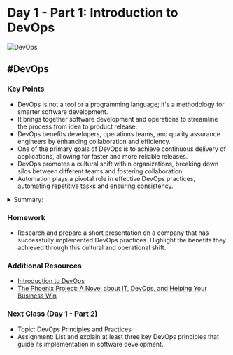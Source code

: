# Day 1 - Part 1: Introduction to DevOps
![DevOps](https://github.com/whoami-anoint/DevOps/assets/72187543/2e14cd48-2eff-431d-a591-4ae089e1cf55)

## #DevOps

### Key Points
- DevOps is not a tool or a programming language; it's a methodology for smarter software development.
- It brings together software development and operations to streamline the process from idea to product release.
- DevOps benefits developers, operations teams, and quality assurance engineers by enhancing collaboration and efficiency.
- One of the primary goals of DevOps is to achieve continuous delivery of applications, allowing for faster and more reliable releases.
- DevOps promotes a cultural shift within organizations, breaking down silos between different teams and fostering collaboration.
- Automation plays a pivotal role in effective DevOps practices, automating repetitive tasks and ensuring consistency.

<details>
  <summary>Summary:</summary>
  
  - DevOps = smarter software development.
  - Combines development and operations for faster releases.
  - Benefits developers, operations, and QA.
  - Aims for continuous delivery.
  - Breaks down team silos.
  - Emphasizes automation.
</details>

### Homework
- Research and prepare a short presentation on a company that has successfully implemented DevOps practices. Highlight the benefits they achieved through this cultural and operational shift.

### Additional Resources
- [Introduction to DevOps](https://www.geeksforgeeks.org/introduction-to-devops/)
- [The Phoenix Project: A Novel about IT, DevOps, and Helping Your Business Win](https://yes-pdf.com/electronic-book/749)

### Next Class (Day 1 - Part 2)
- Topic: DevOps Principles and Practices
- Assignment: List and explain at least three key DevOps principles that guide its implementation in software development.
